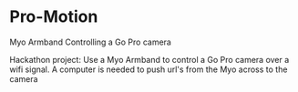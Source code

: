 # Pro-Motion
Myo Armband Controlling a Go Pro camera

Hackathon project:
  Use a Myo Armband to control a Go Pro camera over a wifi signal.
  A computer is needed to push url's from the Myo across to the camera
